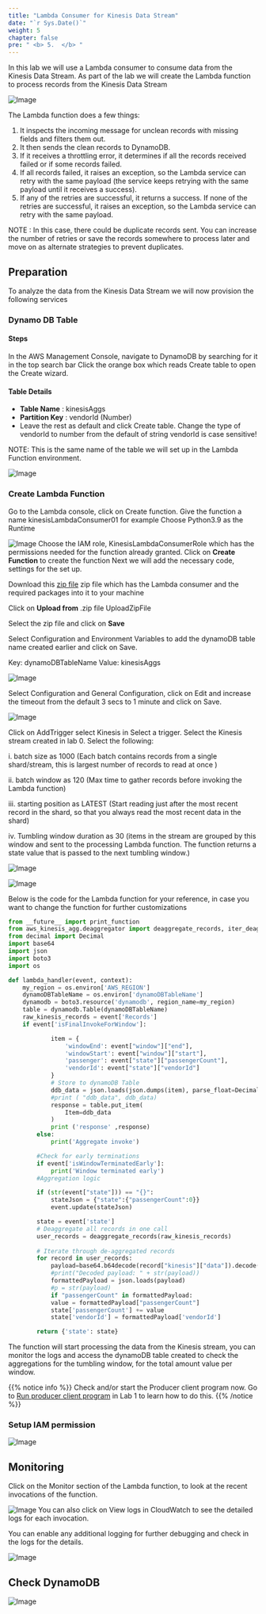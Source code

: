 ```yaml
---
title: "Lambda Consumer for Kinesis Data Stream"
date: "`r Sys.Date()`"
weight: 5
chapter: false
pre: " <b> 5.  </b> "
---
```


In this lab we will use a Lambda consumer to consume data from the Kinesis Data Stream. As part of the lab we will
create the Lambda function to process records from the Kinesis Data Stream

![Image](/repo_pmt_ws-fcj-005/images/5/5-001.png?featherlight=false&width=90pc)

The Lambda function does a few things:

1. It inspects the incoming message for unclean records with missing fields and filters them out.
2. It then sends the clean records to DynamoDB.
3. If it receives a throttling error, it determines if all the records received failed or if some records failed.
4. If all records failed, it raises an exception, so the Lambda service can retry with the same payload (the service
   keeps retrying with the same payload until it receives a success).
5. If any of the retries are successful, it returns a success. If none of the retries are successful, it raises an
   exception, so the Lambda service can retry with the same payload.

NOTE : In this case, there could be duplicate records sent. You can increase the number of retries or save the records
somewhere to process later and move on as alternate strategies to prevent duplicates.

## Preparation
To analyze the data from the Kinesis Data Stream we will now provision the following services

### Dynamo DB Table

#### Steps

In the AWS Management Console, navigate to DynamoDB by searching for it in the top search bar
Click the orange box which reads Create table to open the Create wizard.

#### Table Details

* **Table Name** : kinesisAggs
* **Partition Key** : vendorId (Number)
* Leave the rest as default and click Create table.
Change the type of vendorId to number from the default of string
vendorId is case sensitive!

NOTE: This is the same name of the table we will set up in the Lambda Function environment.

![Image](/repo_pmt_ws-fcj-005/images/5/5-002.png?featherlight=false&width=90pc)

### Create Lambda Function

Go to the Lambda console, click on Create function.
Give the function a name kinesisLambdaConsumer01 for example
Choose Python3.9 as the Runtime

![Image](/repo_pmt_ws-fcj-005/images/5/5-003.png?featherlight=false&width=90pc)
Choose the IAM role, KinesisLambdaConsumerRole which has the permissions needed for the function already granted.
Click on **Create Function** to create the function
Next we will add the necessary code, settings for the set up.

Download this [zip file](/repo_pmt_ws-fcj-005/resources/5/lambda-deploy.zip) zip file which has the Lambda consumer and the required packages into it to your machine

Click on **Upload from** .zip file UploadZipFile

Select the zip file and click on **Save**


Select Configuration and Environment Variables to add the dynamoDB table name created earlier and click on Save.

Key: dynamoDBTableName
Value: kinesisAggs

![Image](/repo_pmt_ws-fcj-005/images/5/5-004.png?featherlight=false&width=90pc)

Select Configuration and General Configuration, click on Edit and increase the timeout from the default 3 secs to 1 minute and click on Save.

![Image](/repo_pmt_ws-fcj-005/images/5/5-005.png?featherlight=false&width=90pc)

Click on AddTrigger select Kinesis in Select a trigger.
Select the Kinesis stream created in lab 0.
Select the following: 

i. batch size as 1000 (Each batch contains records from a single shard/stream, this is largest number of records to read at once )

ii. batch window as 120 (Max time to gather records before invoking the Lambda function)

iii. starting position as LATEST (Start reading just after the most recent record in the shard, so that you always read the most recent data in the shard)

iv. Tumbling window duration as 30 (items in the stream are grouped by this window and sent to the processing Lambda function. The function returns a state value that is passed to the next tumbling window.)


![Image](/repo_pmt_ws-fcj-005/images/5/5-006.png?featherlight=false&width=90pc)

![Image](/repo_pmt_ws-fcj-005/images/5/5-007.png?featherlight=false&width=90pc)


Below is the code for the Lambda function for your reference, in case you want to change the function for further customizations

```python
from __future__ import print_function
from aws_kinesis_agg.deaggregator import deaggregate_records, iter_deaggregate_records
from decimal import Decimal
import base64
import json
import boto3
import os

def lambda_handler(event, context):
    my_region = os.environ['AWS_REGION']
    dynamoDBTableName = os.environ['dynamoDBTableName']
    dynamodb = boto3.resource('dynamodb', region_name=my_region)
    table = dynamodb.Table(dynamoDBTableName)
    raw_kinesis_records = event['Records']
    if event['isFinalInvokeForWindow']:

            item = {
                'windowEnd': event["window"]["end"],
                'windowStart': event["window"]["start"],
                'passenger': event["state"]["passengerCount"],
                'vendorId': event["state"]["vendorId"]
            }
            # Store to dynamoDB Table
            ddb_data = json.loads(json.dumps(item), parse_float=Decimal)
            #print ( "ddb_data", ddb_data)
            response = table.put_item(
                Item=ddb_data
            )
            print ('response' ,response)
        else:
            print('Aggregate invoke')

        #Check for early terminations
        if event['isWindowTerminatedEarly']:
            print('Window terminated early')
        #Aggregation logic

        if (str(event["state"])) == "{}":
            stateJson = {"state":{"passengerCount":0}}
            event.update(stateJson)

        state = event['state']
        # Deaggregate all records in one call
        user_records = deaggregate_records(raw_kinesis_records)
        
        # Iterate through de-aggregated records
        for record in user_records:
            payload=base64.b64decode(record["kinesis"]["data"]).decode("UTF-8")
            #print("Decoded payload: " + str(payload))
            formattedPayload = json.loads(payload)
            #p = str(payload)
            if "passengerCount" in formattedPayload:
            value = formattedPayload["passengerCount"]
            state['passengerCount'] += value
            state['vendorId'] = formattedPayload['vendorId']

        return {'state': state}
```
The function will start processing the data from the Kinesis stream, you can monitor the logs and access the dynamoDB table created to check the aggregations for the tumbling window, for the total amount value per window.

{{% notice info %}}
Check and/or start the Producer client program now. Go to [Run producer client program](2-Produce-data-to-Kinesis-Data-Streams/) in Lab 1 to learn how to do this.
{{% /notice %}}
### Setup IAM permission

![Image](/repo_pmt_ws-fcj-005/images/5/5-008.png?featherlight=false&width=90pc)

## Monitoring
Click on the Monitor section of the Lambda function, to look at the recent invocations of the function.

![Image](/repo_pmt_ws-fcj-005/images/5/5-009.png?featherlight=false&width=90pc)
You can also click on View logs in CloudWatch to see the detailed logs for each invocation.

You can enable any additional logging for further debugging and check in the logs for the details.

![Image](/repo_pmt_ws-fcj-005/images/5/5-010.png?featherlight=false&width=90pc)

## Check DynamoDB 


![Image](/repo_pmt_ws-fcj-005/images/5/5-011.png?featherlight=false&width=90pc)